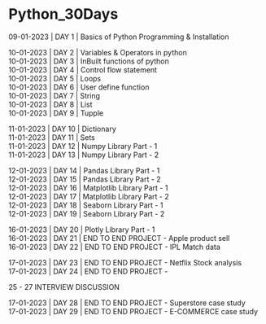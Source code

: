 # Python_30Days

09-01-2023 | DAY 1  | Basics of Python Programming & Installation <BR>
<!-- > 1. Python Histyory
> 2. Prons
> 3. Life cycle
> 4. Algorithm
> 5. Flow chart
> 6. Pseudo code
> 7. IDE
> 8. Juyter Notebook
> 9. Anaconda Navigator
> 10. Installation -->

10-01-2023 | DAY 2  | Variables & Operators in python <BR>
10-01-2023 | DAY 3  | InBuilt functions of python<BR>
10-01-2023 | DAY 4  | Control flow statement<BR>
10-01-2023 | DAY 5  | Loops<BR>
10-01-2023 | DAY 6  | User define function<BR>
10-01-2023 | DAY 7  | String<BR>
10-01-2023 | DAY 8  | List<BR>
10-01-2023 | DAY 9  | Tupple<BR>

11-01-2023 | DAY 10 | Dictionary<BR>
11-01-2023 | DAY 11 | Sets<BR>
11-01-2023 | DAY 12 | Numpy Library Part - 1<BR>
11-01-2023 | DAY 13 | Numpy Library Part - 2<BR>

12-01-2023 | DAY 14 | Pandas Library Part - 1<BR>
12-01-2023 | DAY 15 | Pandas Library Part - 2<BR>
12-01-2023 | DAY 16 | Matplotlib Library Part - 1<BR>
12-01-2023 | DAY 17 | Matplotlib Library Part - 2<BR>
12-01-2023 | DAY 18 | Seaborn Library Part - 1<BR>
12-01-2023 | DAY 19 | Seaborn Library Part - 2<BR>

16-01-2023 | DAY 20 | Plotly Library Part - 1<BR>
16-01-2023 | DAY 21 | END TO END PROJECT - Apple product sell <BR>
16-01-2023 | DAY 22 | END TO END PROJECT - IPL Match data<BR>

17-01-2023 | DAY 23 | END TO END PROJECT - Netflix Stock analysis<BR>
17-01-2023 | DAY 24 | END TO END PROJECT -  <BR>

25 - 27 INTERVIEW DISCUSSION 

17-01-2023 | DAY 28 | END TO END PROJECT - Superstore case study<BR>
17-01-2023 | DAY 29 | END TO END PROJECT - E-COMMERCE case study<BR>
<!-- > 1. Types of function in python -->